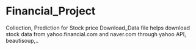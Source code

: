 # Financial_Project
Collection, Prediction for Stock price
Download_Data file helps download stock data from yahoo.financial.com and naver.com through yahoo API, beautisoup,..
